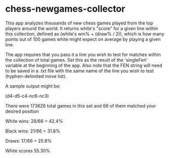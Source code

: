 # chess-newgames-collector
This app analyzes thousands of new chess games played from the top players around the world. It returns white's "score" for a given line within this collection, defined as (white's win% + (draw% / 2)), which is how many points out of 100 games white might expect on average by playing a given line. 

The app requires that you pass it a line you wish to test for matches within the collection of total games. Set this as the result of the 'singleFen' variable at the beginning of the app. Also note that the FEN string will need to be saved in a .txt file with the same name of the line you wish to test (hyphen-delimited move list).

A sample output might be:

(d4-d5-c4-nc6-nc3)

There were 173626 total games in this set and 66 of them matched your desired position

White wins: 28/66 = 42.4%

Black wins: 21/66 = 31.8%

Draws: 17/66 = 25.8%

White scores 55.30%
